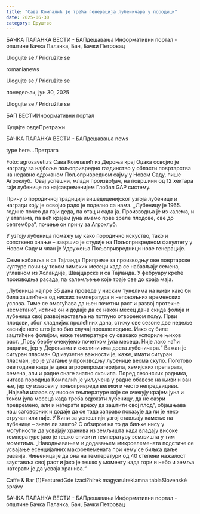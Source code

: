 ```yaml
---
title: "Сава Компалић је трећа генерација лубеничара у породици"
date: 2025-06-30
category: Друштво
---
```


БАЧКА ПАЛАНКА ВЕСТИ - БАПдешавања Информативни портал - општине Бачка Паланка, Бач, Бачки Петровац

Ulogujte se / Pridružite se

romanianews

Ulogujte se / Pridružite se

понедељак, јун 30, 2025

Ulogujte se / Pridružite se

БАП ВЕСТИИнформативни портал

Куцајте овдеПретражи

БАЧКА ПАЛАНКА ВЕСТИ - БАПдешавања news

type here...Претрага

Foto: agrosaveti.rs
            Сава Компалић из Дероња крај Оџака освојио је награду за најбоље пољопривредно газдинство у области повртарства на недавно одржаном Пољопривредном сајму у Новом Саду, пише Агроклуб.  Овај успешни, млади произвођач, на површини од 12 хектара гаји лубенице по најсавременијем Глобал GAP систему.

Причу о породичној традицији вишедеценијског узгоја лубенице и награди коју је освојио радо је поделио са нама.
„Лубеницу је 1965. године почео да гаји деда, па отац и сада ја. Производња је из калема, и у етапама, па већ крајем јуна имамо прве зреле плодове, све до септембра“, почиње он причу за Агроклуб.


У узгоју лубеница помажу му како породично искуство, тако и сопствено знање – завршио је студије на Пољопривредном факултету у Новом Саду и члан је Удружења Пољопривредници нове генерације.


Семе набавља и са Тајланда
Припреме за производњу ове повртарске културе почињу током зимских месеци када се набављају семена, углавном из Холандије, Швајцарске и са Тајланда. У фебруару креће производња расада, па калемљење које траје све до краја маја.


„Лубеница најпре 35 дана проведе у ниским тунелима на њиви како би била заштићена од ниских температура и неповољних временских услова. Тиме се омогућава да њен почетни раст и развој протекне несметано“, истиче он и додаје да се након месец дана скида фолија и лубеница свој развој наставља на потпуно отвореном пољу.
Први плодови, због хладнијих пролећних дана, стижу ове сезоне две недеље касније него што је то био случај прошле године. Иако су биле заштићене фолијом, ниже температуре су свакако успориле њихов раст.
„Прву бербу очекујемо почетком јула месеца. Није лако наћи раднике, јер у Дероњама и околини има доста лубеничара.“
Важан је сигуран пласман
Од изузетне важности је, каже, имати сигуран пласман, јер је улагање у производњу лубенице веома скупо. Поготово ове године када је цена агрорепроматеријала, хемијских препарата, семена, али и радне снаге знатно скочила.
Поред сезонских радника, читава породица Компалић је укључена у радне обавезе на њиви и ван ње, јер су изазови у пољопривреди велики и често непредвидиви.
„Највећи изазов су високе температуре које се очекују крајем јуна и током јула месеца када треба одржати лубеницу, да не сазри превремено, али и натерати врежу да заштити свој плод“, објашњава наш саговорник и додаје да се тада заправо показује да ли је неко стручан или није.
У Кини за успешнији узгој стављају камење на лубенице – знате ли зашто?
С обзиром на то да биљке нису у могућности да усвајају хранива из земљишта када владају високе температуре јако је тешко снизити температуру земљишта у тим мометима.
„Наводњавањем и додавањем микроелемената подстиче се усвајање есенцијалних макроелемената при чему се биљка даље развија. Чињеница је да она на температури од 40 степени нажалост зауставља свој раст и јако је тешко у моменту када гори и небо и земља натерати је да усваја хранива.“

Caffe & Bar (1)FeaturedGde izaći?hírek magyarulreklamna tablaSlovenské správy

БАЧКА ПАЛАНКА ВЕСТИ - БАПдешавања Информативни портал - општине Бачка Паланка, Бач, Бачки Петровац
